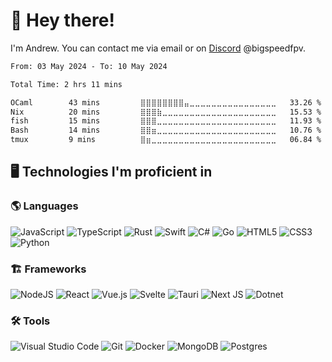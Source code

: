 # 👋 **Hey there!**

I'm Andrew.
You can contact me via email or on [Discord](https://discord.com/users/277822562116042753) @bigspeedfpv.

<!--START_SECTION:waka-->

```txt
From: 03 May 2024 - To: 10 May 2024

Total Time: 2 hrs 11 mins

OCaml        43 mins         ⣿⣿⣿⣿⣿⣿⣿⣿⣤⣀⣀⣀⣀⣀⣀⣀⣀⣀⣀⣀⣀⣀⣀⣀⣀   33.26 %
Nix          20 mins         ⣿⣿⣿⣷⣀⣀⣀⣀⣀⣀⣀⣀⣀⣀⣀⣀⣀⣀⣀⣀⣀⣀⣀⣀⣀   15.53 %
fish         15 mins         ⣿⣿⣿⣀⣀⣀⣀⣀⣀⣀⣀⣀⣀⣀⣀⣀⣀⣀⣀⣀⣀⣀⣀⣀⣀   11.93 %
Bash         14 mins         ⣿⣿⣶⣀⣀⣀⣀⣀⣀⣀⣀⣀⣀⣀⣀⣀⣀⣀⣀⣀⣀⣀⣀⣀⣀   10.76 %
tmux         9 mins          ⣿⣶⣀⣀⣀⣀⣀⣀⣀⣀⣀⣀⣀⣀⣀⣀⣀⣀⣀⣀⣀⣀⣀⣀⣀   06.84 %
```

<!--END_SECTION:waka-->

## 🖥️ **Technologies I'm proficient in**
### 🌎 **Languages**
![JavaScript](https://img.shields.io/badge/javascript-black?style=for-the-badge&logo=javascript&logoColor=%23F7DF1E)
![TypeScript](https://img.shields.io/badge/typescript-black.svg?style=for-the-badge&logo=typescript&logoColor=%23007ACC)
![Rust](https://img.shields.io/badge/rust-black.svg?style=for-the-badge&logo=rust&logoColor=white)
![Swift](https://img.shields.io/badge/swift-black.svg?style=for-the-badge&logo=swift&logoColor=orange)
![C#](https://img.shields.io/badge/csharp-black.svg?style=for-the-badge&logo=csharp&logoColor=%23f5c9f4)
![Go](https://img.shields.io/badge/go-black.svg?style=for-the-badge&logo=go&logoColor=%2300ADD8)
![HTML5](https://img.shields.io/badge/html5-black.svg?style=for-the-badge&logo=html5&logoColor=%23E34F26)
![CSS3](https://img.shields.io/badge/css3-black.svg?style=for-the-badge&logo=css3&logoColor=%231572B6)
![Python](https://img.shields.io/badge/python-black?style=for-the-badge&logo=python&logoColor=3670A0)

### 🏗️ **Frameworks**
![NodeJS](https://img.shields.io/badge/node.js-black?style=for-the-badge&logo=node.js&logoColor=6DA55F)
![React](https://img.shields.io/badge/react-black.svg?style=for-the-badge&logo=react&logoColor=%2361DAFB)
![Vue.js](https://img.shields.io/badge/vuejs-black.svg?style=for-the-badge&logo=vuedotjs&logoColor=%234FC08D)
![Svelte](https://img.shields.io/badge/svelte-black.svg?style=for-the-badge&logo=svelte&logoColor=%23f1413d)
![Tauri](https://img.shields.io/badge/tauri-black.svg?style=for-the-badge&logo=tauri&logoColor=%2324C8DB)
![Next JS](https://img.shields.io/badge/Next-black?style=for-the-badge&logo=next.js&logoColor=white)
![Dotnet](https://img.shields.io/badge/dotnet-black?style=for-the-badge&logo=dotnet&logoColor=%23f5c9f4)

### 🛠️ **Tools**
![Visual Studio Code](https://img.shields.io/badge/Visual%20Studio%20Code-black.svg?style=for-the-badge&logo=visual-studio-code&logoColor=0078d7)
![Git](https://img.shields.io/badge/git-black.svg?style=for-the-badge&logo=git&logoColor=%23F05033)
![Docker](https://img.shields.io/badge/docker-black.svg?style=for-the-badge&logo=docker&logoColor=%230db7ed)
![MongoDB](https://img.shields.io/badge/MongoDB-black.svg?style=for-the-badge&logo=mongodb&logoColor=%234ea94b)
![Postgres](https://img.shields.io/badge/postgres-black.svg?style=for-the-badge&logo=postgresql&logoColor=%230078d7)

